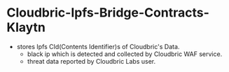 # Cloudbric-Ipfs-Bridge-Contracts-Klaytn

* stores Ipfs CId(Contents Identifier)s of Cloudbric's Data.
	* black ip which is detected and collected by Cloudbric WAF service.
	* threat data reported by Cloudbric Labs user.
